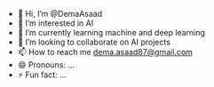 - 👋 Hi, I’m @DemaAsaad
- 👀 I’m interested in AI
- 🌱 I’m currently learning machine and deep learning
- 💞️ I’m looking to collaborate on AI projects
- 📫 How to reach me dema.asaad87@gmail.com
- 😄 Pronouns: ...
- ⚡ Fun fact: ...

<!---
DemaAsaad/DemaAsaad is a ✨ special ✨ repository because its `README.md` (this file) appears on your GitHub profile.
You can click the Preview link to take a look at your changes.
--->
